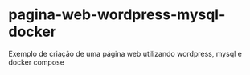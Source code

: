 # pagina-web-wordpress-mysql-docker
Exemplo de criação de uma página web utilizando wordpress, mysql e docker compose
